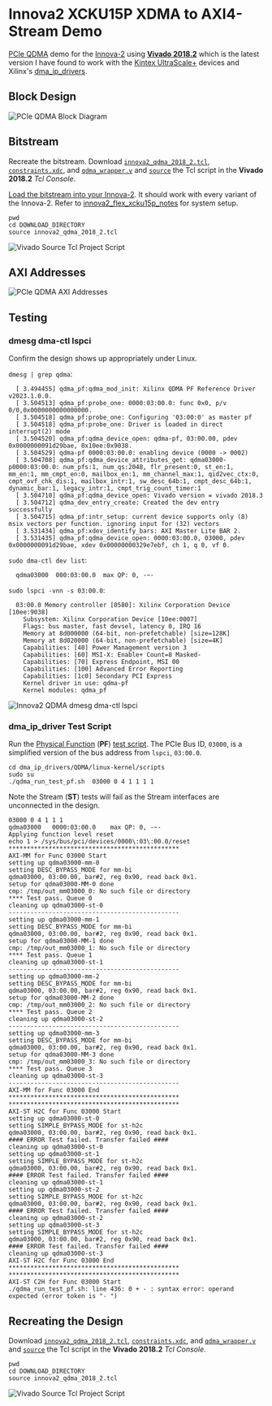 # Innova2 XCKU15P XDMA to AXI4-Stream Demo

[PCIe QDMA](https://docs.xilinx.com/r/en-US/pg302-qdma) demo for the [Innova-2](https://www.nvidia.com/en-us/networking/ethernet/innova-2-flex/) using [**Vivado 2018.2**](https://www.xilinx.com/support/download/index.html/content/xilinx/en/downloadNav/vivado-design-tools/archive.html) which is the latest version I have found to work with the [Kintex UltraScale+](https://www.xilinx.com/products/silicon-devices/fpga/kintex-ultrascale-plus.html) devices and Xilinx's [dma_ip_drivers](https://github.com/Xilinx/dma_ip_drivers).



## Block Design

![PCIe QDMA Block Diagram](img/innova2_qdma_2018_2_Block_Diagram.png)



## Bitstream

Recreate the bitstream. Download [`innova2_qdma_2018_2.tcl`](innova2_qdma_2018_2.tcl), [`constraints.xdc`](constraints.xdc), and [`qdma_wrapper.v`](qdma_wrapper.v) and [`source`](https://docs.xilinx.com/r/2022.2-English/ug939-vivado-designing-with-ip-tutorial/Source-the-Tcl-Script?tocId=7apMNdBzAEx4udRnUANS9A) the Tcl script in the **Vivado 2018.2** *Tcl Console*.

[Load the bitstream into your Innova-2](https://github.com/mwrnd/innova2_flex_xcku15p_notes#loading-a-user-image). It should work with every variant of the Innova-2. Refer to [innova2_flex_xcku15p_notes](https://github.com/mwrnd/innova2_flex_xcku15p_notes) for system setup.

```
pwd
cd DOWNLOAD_DIRECTORY
source innova2_qdma_2018_2.tcl
```

![Vivado Source Tcl Project Script](img/Vivado_2018_2_source_Tcl_Console.png)



## AXI Addresses

![PCIe QDMA AXI Addresses](img/innova2_qdma_2018_2_Addresses.png)



## Testing


### dmesg dma-ctl lspci

Confirm the design shows up appropriately under Linux.


`dmesg | grep qdma`:

```
  [ 3.494455] qdma_pf:qdma_mod_init: Xilinx QDMA PF Reference Driver v2023.1.0.0.
  [ 3.504513] qdma_pf:probe_one: 0000:03:00.0: func 0x0, p/v 0/0,0x0000000000000000.
  [ 3.504518] qdma_pf:probe_one: Configuring '03:00:0' as master pf
  [ 3.504518] qdma_pf:probe_one: Driver is loaded in direct interrupt(2) mode
  [ 3.504520] qdma_pf:qdma_device_open: qdma-pf, 03:00.00, pdev 0x0000000091d29bae, 0x10ee:0x9038.
  [ 3.504529] qdma-pf 0000:03:00.0: enabling device (0000 -> 0002)
  [ 3.504708] qdma_pf:qdma_device_attributes_get: qdma03000-p0000:03:00.0: num_pfs:1, num_qs:2048, flr_present:0, st_en:1, mm_en:1, mm_cmpt_en:0, mailbox_en:1, mm_channel_max:1, qid2vec_ctx:0, cmpt_ovf_chk_dis:1, mailbox_intr:1, sw_desc_64b:1, cmpt_desc_64b:1, dynamic_bar:1, legacy_intr:1, cmpt_trig_count_timer:1
  [ 3.504710] qdma_pf:qdma_device_open: Vivado version = vivado 2018.3
  [ 3.504712] qdma_dev_entry_create: Created the dev entry successfully
  [ 3.504715] qdma_pf:intr_setup: current device supports only (8) msix vectors per function. ignoring input for (32) vectors
  [ 3.531434] qdma_pf:xdev_identify_bars: AXI Master Lite BAR 2.
  [ 3.531435] qdma_pf:qdma_device_open: 0000:03:00.0, 03000, pdev 0x0000000091d29bae, xdev 0x00000000329e7ebf, ch 1, q 0, vf 0.
```

`sudo dma-ctl dev list`:

```
  qdma03000  000:03:00.0  max QP: 0, -~-
```

`sudo lspci -vnn -s 03:00.0`:

```
  03:00.0 Memory controller [0580]: Xilinx Corporation Device [10ee:9038]
    Subsystem: Xilinx Corporation Device [10ee:0007]
    Flags: bus master, fast devsel, latency 0, IRQ 16
    Memory at 8d000000 (64-bit, non-prefetchable) [size=128K]
    Memory at 8d020000 (64-bit, non-prefetchable) [size=4K]
    Capabilities: [40] Power Management version 3
    Capabilities: [60] MSI-X: Enable+ Count=8 Masked-
    Capabilities: [70] Express Endpoint, MSI 00
    Capabilities: [100] Advanced Error Reporting
    Capabilities: [1c0] Secondary PCI Express
    Kernel driver in use: qdma-pf
    Kernel modules: qdma_pf
```

![Innova2 QDMA dmesg dma-ctl lspci](img/innova2_qdma_2018_2.jpg)



### dma_ip_driver Test Script

Run the [Physical Function](https://docs.xilinx.com/r/en-US/pg302-qdma/SRIOV-Config-Tab) (**PF**) [test script](https://github.com/Xilinx/dma_ip_drivers/blob/9f02769a2eddde008158c96efa39d7edb6512578/QDMA/linux-kernel/scripts/qdma_run_test_pf.sh). The PCIe Bus ID, `03000`, is a simplified version of the bus address from `lspci`, `03:00.0`.
```
cd dma_ip_drivers/QDMA/linux-kernel/scripts
sudo su
./qdma_run_test_pf.sh  03000 0 4 1 1 1 1
```

Note the Stream (**ST**) tests will fail as the Stream interfaces are unconnected in the design.
```
03000 0 4 1 1 1
qdma03000	0000:03:00.0	max QP: 0, -~-
Applying function level reset
echo 1 > /sys/bus/pci/devices/0000\:03\:00.0/reset
***********************************************
AXI-MM for Func 03000 Start
setting up qdma03000-mm-0
setting DESC_BYPASS_MODE for mm-bi
qdma03000, 03:00.00, bar#2, reg 0x90, read back 0x1.
setup for qdma03000-MM-0 done
cmp: /tmp/out_mm03000_0: No such file or directory
**** Test pass. Queue 0
cleaning up qdma03000-st-0
-----------------------------------------------
setting up qdma03000-mm-1
setting DESC_BYPASS_MODE for mm-bi
qdma03000, 03:00.00, bar#2, reg 0x90, read back 0x1.
setup for qdma03000-MM-1 done
cmp: /tmp/out_mm03000_1: No such file or directory
**** Test pass. Queue 1
cleaning up qdma03000-st-1
-----------------------------------------------
setting up qdma03000-mm-2
setting DESC_BYPASS_MODE for mm-bi
qdma03000, 03:00.00, bar#2, reg 0x90, read back 0x1.
setup for qdma03000-MM-2 done
cmp: /tmp/out_mm03000_2: No such file or directory
**** Test pass. Queue 2
cleaning up qdma03000-st-2
-----------------------------------------------
setting up qdma03000-mm-3
setting DESC_BYPASS_MODE for mm-bi
qdma03000, 03:00.00, bar#2, reg 0x90, read back 0x1.
setup for qdma03000-MM-3 done
cmp: /tmp/out_mm03000_3: No such file or directory
**** Test pass. Queue 3
cleaning up qdma03000-st-3
-----------------------------------------------
AXI-MM for Func 03000 End
***********************************************
***********************************************
AXI-ST H2C for Func 03000 Start
setting up qdma03000-st-0
setting SIMPLE_BYPASS_MODE for st-h2c
qdma03000, 03:00.00, bar#2, reg 0x90, read back 0x1.
#### ERROR Test failed. Transfer failed ####
cleaning up qdma03000-st-0
setting up qdma03000-st-1
setting SIMPLE_BYPASS_MODE for st-h2c
qdma03000, 03:00.00, bar#2, reg 0x90, read back 0x1.
#### ERROR Test failed. Transfer failed ####
cleaning up qdma03000-st-1
setting up qdma03000-st-2
setting SIMPLE_BYPASS_MODE for st-h2c
qdma03000, 03:00.00, bar#2, reg 0x90, read back 0x1.
#### ERROR Test failed. Transfer failed ####
cleaning up qdma03000-st-2
setting up qdma03000-st-3
setting SIMPLE_BYPASS_MODE for st-h2c
qdma03000, 03:00.00, bar#2, reg 0x90, read back 0x1.
#### ERROR Test failed. Transfer failed ####
cleaning up qdma03000-st-3
AXI-ST H2C for Func 03000 End
***********************************************
***********************************************
AXI-ST C2H for Func 03000 Start
./qdma_run_test_pf.sh: line 436: 0 + - : syntax error: operand expected (error token is "- ")

```



## Recreating the Design

Download [`innova2_qdma_2018_2.tcl`](innova2_qdma_2018_2.tcl), [`constraints.xdc`](constraints.xdc), and [`qdma_wrapper.v`](qdma_wrapper.v) and [`source`](https://docs.xilinx.com/r/2022.2-English/ug939-vivado-designing-with-ip-tutorial/Source-the-Tcl-Script?tocId=7apMNdBzAEx4udRnUANS9A) the Tcl script in the **Vivado 2018.2** *Tcl Console*.

```
pwd
cd DOWNLOAD_DIRECTORY
source innova2_qdma_2018_2.tcl
```

![Vivado Source Tcl Project Script](img/Vivado_2018_2_source_Tcl_Console.png)

